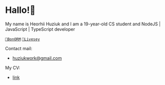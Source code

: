 # Hallo!👋

My name is Heorhii Huziuk and I am a 19-year-old CS student and NodeJS | JavaScript | TypeScript developer

[`🔵BonORM`](https://www.npmjs.com/package/bonorm) [`🌱Livesey`](https://github.com/livesey-finance)

Contact mail:
* huziukwork@gmail.com

My CV:
*  [link](https://github.com/hhuziuk/cv/blob/main/Heorhii_Huziuk_cv.pdf) 
